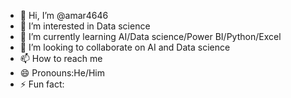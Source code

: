- 👋 Hi, I’m @amar4646
- 👀 I’m interested in Data science
- 🌱 I’m currently learning AI/Data science/Power BI/Python/Excel
- 💞️ I’m looking to collaborate on AI and Data science
- 📫 How to reach me 
- 😄 Pronouns:He/Him
- ⚡ Fun fact:

<!---
amar4646/amar4646 is a ✨ special ✨ repository because its `README.md` (this file) appears on your GitHub profile.
You can click the Preview link to take a look at your changes.
--->
